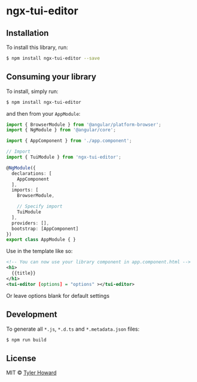 # ngx-tui-editor

## Installation

To install this library, run:

```bash
$ npm install ngx-tui-editor --save
```

## Consuming your library

To install, simply run:

```bash
$ npm install ngx-tui-editor
```

and then from your `AppModule`:

```typescript
import { BrowserModule } from '@angular/platform-browser';
import { NgModule } from '@angular/core';

import { AppComponent } from './app.component';

// Import
import { TuiModule } from 'ngx-tui-editor';

@NgModule({
  declarations: [
    AppComponent
  ],
  imports: [
    BrowserModule,

    // Specify import
    TuiModule
  ],
  providers: [],
  bootstrap: [AppComponent]
})
export class AppModule { }
```

Use in the template like so:

```xml
<!-- You can now use your library component in app.component.html -->
<h1>
  {{title}}
</h1>
<tui-editor [options] = "options" ></tui-editor>
```
Or leave options blank for default settings

## Development

To generate all `*.js`, `*.d.ts` and `*.metadata.json` files:

```bash
$ npm run build
```

## License

MIT © [Tyler Howard](mailto:tylernhoward@gmail.com)
